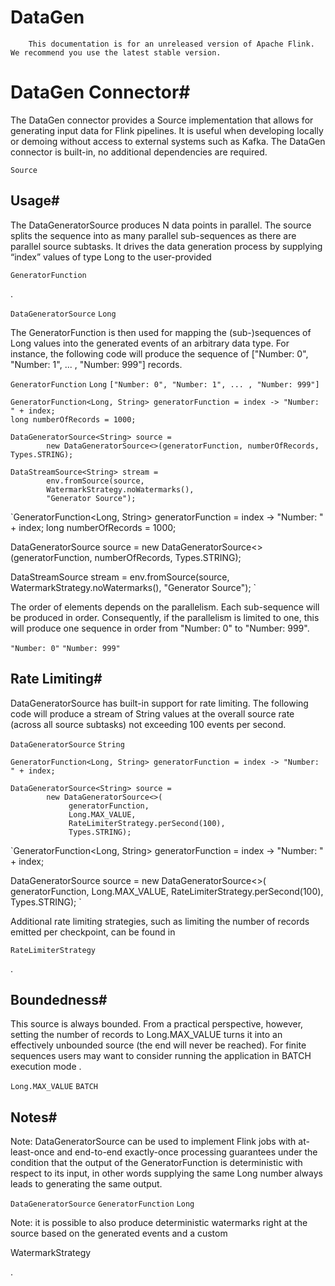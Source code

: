 # DataGen


> 
        This documentation is for an unreleased version of Apache Flink. We recommend you use the latest stable version.
    


# DataGen Connector#


The DataGen connector provides a Source implementation that allows for generating input data for
Flink pipelines.
It is useful when developing locally or demoing without access to external systems such as Kafka.
The DataGen connector is built-in, no additional dependencies are required.

`Source`

## Usage#


The DataGeneratorSource produces N data points in parallel. The source splits the sequence
into as many parallel sub-sequences as there are parallel source subtasks. It drives the data
generation process by supplying “index” values of type Long to the user-provided


    GeneratorFunction

.

`DataGeneratorSource`
`Long`

The GeneratorFunction is then used for mapping the (sub-)sequences of Long values
into the generated events of an arbitrary data type. For instance, the following code will produce the sequence of
["Number: 0", "Number: 1", ... , "Number: 999"] records.

`GeneratorFunction`
`Long`
`["Number: 0", "Number: 1", ... , "Number: 999"]`

```
GeneratorFunction<Long, String> generatorFunction = index -> "Number: " + index;
long numberOfRecords = 1000;

DataGeneratorSource<String> source =
        new DataGeneratorSource<>(generatorFunction, numberOfRecords, Types.STRING);

DataStreamSource<String> stream =
        env.fromSource(source,
        WatermarkStrategy.noWatermarks(),
        "Generator Source");

```

`GeneratorFunction<Long, String> generatorFunction = index -> "Number: " + index;
long numberOfRecords = 1000;

DataGeneratorSource<String> source =
        new DataGeneratorSource<>(generatorFunction, numberOfRecords, Types.STRING);

DataStreamSource<String> stream =
        env.fromSource(source,
        WatermarkStrategy.noWatermarks(),
        "Generator Source");
`

The order of elements depends on the parallelism. Each sub-sequence will be produced in order.
Consequently, if the parallelism is limited to one, this will produce one sequence in order from
"Number: 0" to "Number: 999".

`"Number: 0"`
`"Number: 999"`

## Rate Limiting#


DataGeneratorSource has built-in support for rate limiting. The following code will produce a stream of
String values at the overall source rate (across all source subtasks) not exceeding 100 events per second.

`DataGeneratorSource`
`String`

```
GeneratorFunction<Long, String> generatorFunction = index -> "Number: " + index;

DataGeneratorSource<String> source =
        new DataGeneratorSource<>(
             generatorFunction,
             Long.MAX_VALUE,
             RateLimiterStrategy.perSecond(100),
             Types.STRING);

```

`GeneratorFunction<Long, String> generatorFunction = index -> "Number: " + index;

DataGeneratorSource<String> source =
        new DataGeneratorSource<>(
             generatorFunction,
             Long.MAX_VALUE,
             RateLimiterStrategy.perSecond(100),
             Types.STRING);
`

Additional rate limiting strategies, such as limiting the number of records emitted per checkpoint, can
be found in 

    RateLimiterStrategy

.


## Boundedness#


This source is always bounded. From a practical perspective, however, setting the number of records
to Long.MAX_VALUE turns it into an effectively unbounded source (the end will never be reached). For finite sequences users may want to consider running the application in BATCH execution mode
.

`Long.MAX_VALUE`
`BATCH`

## Notes#


> 
Note: DataGeneratorSource can be used to implement Flink jobs with at-least-once and
end-to-end exactly-once processing guarantees under the condition that the output of the GeneratorFunction
is deterministic with respect to its input, in other words supplying the same Long number always
leads to generating the same output.


`DataGeneratorSource`
`GeneratorFunction`
`Long`

> 
Note:  it is possible to also produce deterministic watermarks right at the
source based on the generated events and a custom

WatermarkStrategy

.

